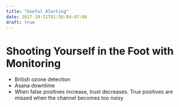 ```yaml
---
title: "Useful Alerting"
date: 2017-10-31T01:50:04-07:00
draft: true
---
```


# Shooting Yourself in the Foot with Monitoring

 * British ozone detection 
 * Asana downtime
 * When false positives increase, trust decreases. True positives are missed when the channel becomes too noisy
